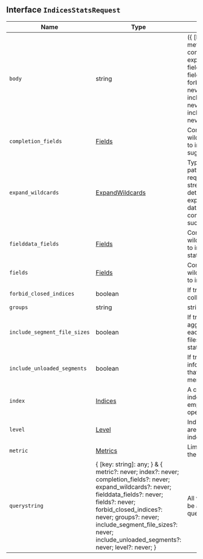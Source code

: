 ## Interface `IndicesStatsRequest`

| Name | Type | Description |
| - | - | - |
| `body` | string | ({ [key: string]: any; } & { metric?: never; index?: never; completion_fields?: never; expand_wildcards?: never; fielddata_fields?: never; fields?: never; forbid_closed_indices?: never; groups?: never; include_segment_file_sizes?: never; include_unloaded_segments?: never; level?: never; }) | All values in `body` will be added to the request body. |
| `completion_fields` | [Fields](./Fields.md) | Comma-separated list or wildcard expressions of fields to include in fielddata and suggest statistics. |
| `expand_wildcards` | [ExpandWildcards](./ExpandWildcards.md) | Type of index that wildcard patterns can match. If the request can target data streams, this argument determines whether wildcard expressions match hidden data streams. Supports comma-separated values, such as `open,hidden`. |
| `fielddata_fields` | [Fields](./Fields.md) | Comma-separated list or wildcard expressions of fields to include in fielddata statistics. |
| `fields` | [Fields](./Fields.md) | Comma-separated list or wildcard expressions of fields to include in the statistics. |
| `forbid_closed_indices` | boolean | If true, statistics are not collected from closed indices. |
| `groups` | string | string[] | Comma-separated list of search groups to include in the search statistics. |
| `include_segment_file_sizes` | boolean | If true, the call reports the aggregated disk usage of each one of the Lucene index files (only applies if segment stats are requested). |
| `include_unloaded_segments` | boolean | If true, the response includes information from segments that are not loaded into memory. |
| `index` | [Indices](./Indices.md) | A comma-separated list of index names; use `_all` or empty string to perform the operation on all indices |
| `level` | [Level](./Level.md) | Indicates whether statistics are aggregated at the cluster, index, or shard level. |
| `metric` | [Metrics](./Metrics.md) | Limit the information returned the specific metrics. |
| `querystring` | { [key: string]: any; } & { metric?: never; index?: never; completion_fields?: never; expand_wildcards?: never; fielddata_fields?: never; fields?: never; forbid_closed_indices?: never; groups?: never; include_segment_file_sizes?: never; include_unloaded_segments?: never; level?: never; } | All values in `querystring` will be added to the request querystring. |
